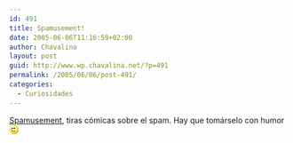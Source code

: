 ```yaml
---
id: 491
title: Spamusement!
date: 2005-06-06T11:16:59+02:00
author: Chavalina
layout: post
guid: http://www.wp.chavalina.net/?p=491
permalink: /2005/06/06/post-491/
categories:
  - Curiosidades
---
```

<a href="http://spamusement.com/" target="_blank">Spamusement</a>, tiras cómicas sobre el spam. Hay que tomárselo con humor![emo](/imagenes/emoticonos/guino.gif)